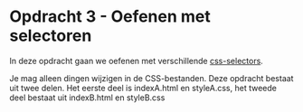 <h1>Opdracht 3 - Oefenen met selectoren</h1>
<p>In deze opdracht gaan we oefenen met verschillende <a href="https://www.w3schools.com/cssref/css_selectors.asp">css-selectors</a>.</p>

<p>Je mag alleen dingen wijzigen in de CSS-bestanden. Deze opdracht bestaat uit
twee delen. Het eerste deel is indexA.html en styleA.css, het tweede deel bestaat uit indexB.html en styleB.css</p>